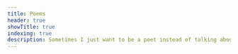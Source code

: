 ```yaml
---
title: Poems
header: true
showTitle: true
indexing: true
description: Sometimes I just want to be a poet instead of talking about things.
---
```


